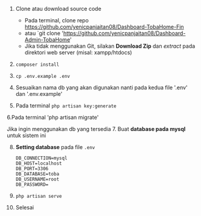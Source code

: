 1. Clone atau download source code
    - Pada terminal, clone repo https://github.com/yenicpanjaitan08/Dashboard-TobaHome-Fin
    - atau `git clone 'https://github.com/yenicpanjaitan08/Dashboard-Admin-TobaHome'
    - Jika tidak menggunakan Git, silakan **Download Zip** dan *extract* pada direktori web server (misal: xampp/htdocs)
    
2. `composer install`

3. `cp .env.example .env`

4. Sesuaikan nama db yang akan digunakan nanti pada kedua file '.env' dan '.env.example'

5. Pada terminal `php artisan key:generate`

6.Pada terminal 'php artisan migrate'

Jika ingin menggunakan db yang tersedia 
7. Buat **database pada mysql** untuk sistem ini

8. **Setting database** pada file `.env`
    ```
    DB_CONNECTION=mysql
    DB_HOST=localhost
    DB_PORT=3306
    DB_DATABASE=toba
    DB_USERNAME=root
    DB_PASSWORD=
    ```

9. `php artisan serve`
10. Selesai
